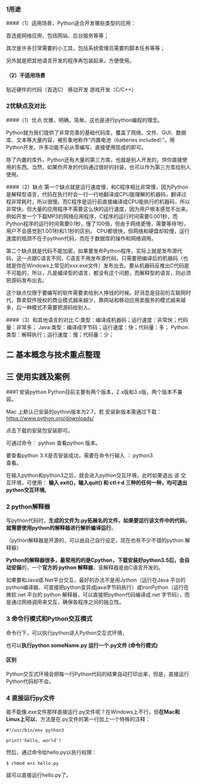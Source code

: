 ### 1用途
####（1）适用场景，Python适合开发哪些类型的应用：

首选是网络应用，包括网站、后台服务等等；

其次是许多日常需要的小工具，包括系统管理员需要的脚本任务等等；

另外就是把其他语言开发的程序再包装起来，方便使用。

#### （2）不适用场景
贴近硬件的代码（首选C）
移动开发
游戏开发（C/C++）


### 2优缺点及对比

####（1）优点
优雅，明确，简单。这也是进行python编程的理念。

Python就为我们提供了非常完善的基础代码库，覆盖了网络、文件、GUI、数据库、文本等大量内容，被形象地称作“内置电池（batteries included）”。用Python开发，许多功能不必从零编写，直接使用现成的即可。

除了内置的库外，Python还有大量的第三方库，也就是别人开发的，供你直接使用的东西。当然，如果你开发的代码通过很好的封装，也可以作为第三方库给别人使用。

####（2）缺点
第一个缺点就是运行速度慢，和C程序相比非常慢，因为Python是解释型语言，代码在执行时会一行一行地翻译成CPU能理解的机器码，翻译过程非常耗时，所以很慢。而C程序是运行前直接编译成CPU能执行的机器码，所以非常快。但大量的应用程序不需要这么快的运行速度，因为用户根本感觉不出来。例如开发一个下载MP3的网络应用程序，C程序的运行时间需要0.001秒，而Python程序的运行时间需要0.1秒，慢了100倍，但由于网络更慢，需要等待1秒，用户不会感觉到1.001秒和1.1秒的区别。
CPU都很快，但网络和硬盘却较慢，运行速度的瓶颈不在于python代码，而在于数据库的操作和网络调用。

第二个缺点就是代码不能加密。如果要发布Python程序，实际上就是发布源代码，这一点跟C语言不同，C语言不用发布源代码，只需要把编译后的机器码（也就是你在Windows上常见的xxx.exe文件）发布出去。要从机器码反推出C代码是不可能的，所以，凡是编译型的语言，都没有这个问题，而解释型的语言，则必须把源码发布出去。

这个缺点仅限于要编写的软件需要卖给别人挣钱的时候。好消息是目前的互联网时代，靠卖软件授权的商业模式越来越少，靠网站和移动应用卖服务的模式越来越多，后一种模式不需要把源码给别人。

####（3）和其他语言的对比
C:类型：编译成机器码；运行速度：非常快；代码量：非常多；
Java:类型：编译成字节码；运行速度：快；代码量：多；
Python:类型：解释执行；运行速度：慢；代码量：少；

## 二 基本概念与技术重点整理

## 三 使用实践及案例

###1 安装python
Python目前主要有两个版本，2.x版和3.x版，两个版本不兼容。

Mac 上默认已安装的python版本为2.7，若 安装新版本需通过下载：
https://www.python.org/downloads/

点击下载的安装包安装即可。

可通过命令：
python
查看python 版本。

要查看python 3.X是否安装成功，需要在命令行输入 ：
python3  
查看。

在输入python和python3之后，就会进入python交互环境，此时如果退出 该 交互环境，可使用：
**输入 exit()，输入quit() 和 ctl＋d 
三种的任何一种，均可退出python交互环境**。

### 2 python解释器
写python代码时，**生成的文件为.py拓展名的文件，如果要运行该文件中的代码，就需要使用python的解释器进行解析编译运行**。

（python解释器是开源的，可以由自己自行设定，现在也有不少不错的python 解释器）

**Python的解释器很多，最常用的的是Cpython，下载安装好python3.5后，会自动安装**的，一个**官方的 python 解释器**，该解释器是由C语言开发的。

如果要和Java或.Net平台交互，最好的办法不是用Jython（运行在Java 平台的python编译器，可直接把python变异成java字节码执行）或IronPython（运行在微软.net 平台的 python 解释器，可以直接把python代码编译成.net 字节码），而是通过网络调用来交互，确保各程序之间的独立性。

### 3 命令行模式和Python交互模式


命令行下，可以执行python进入Python交互式环境，

也可以**执行python someName.py 运行一个.py文件 (命令行模式)**

#### 区别
Python交互式环境会把每一行Python代码的结果自动打印出来，但是，直接运行Python代码却不会。

### 4 直接运行py文件

能不能像.exe文件那样直接运行.py文件呢？在Windows上不行，但**在Mac和Linux上可以**，方法是在.py文件的第一行加上一个特殊的注释：



```
#!/usr/bin/env python3

print('hello, world')
```

然后，通过命令给hello.py以执行权限：



```
$ chmod a+x hello.py
```



就可以直接运行hello.py了。